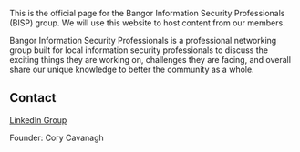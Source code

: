 This is the official page for the Bangor Information Security Professionals (BISP) group. We will use this website to host content from our members. 

Bangor Information Security Professionals is a professional networking group built for local information security professionals to discuss the exciting things they are working on, challenges they are facing, and overall share our unique knowledge to better the community as a whole.

## Contact
[LinkedIn Group](https://www.linkedin.com/groups/7054424)

Founder: Cory Cavanagh <a href="mailto:cory[dot]cavanagh[at]gmail[dot]com">

